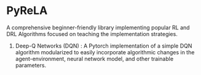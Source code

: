 # PyReLA
A comprehensive beginner-friendly library implementing popular RL and DRL Algorithms focused on teaching the implementation strategies.

1. Deep-Q Networks (DQN) : A Pytorch implementation of a simple DQN algorithm modularized to easily incorporate algorithmic changes in the agent-environment, neural network model, and other trainable parameters.   
